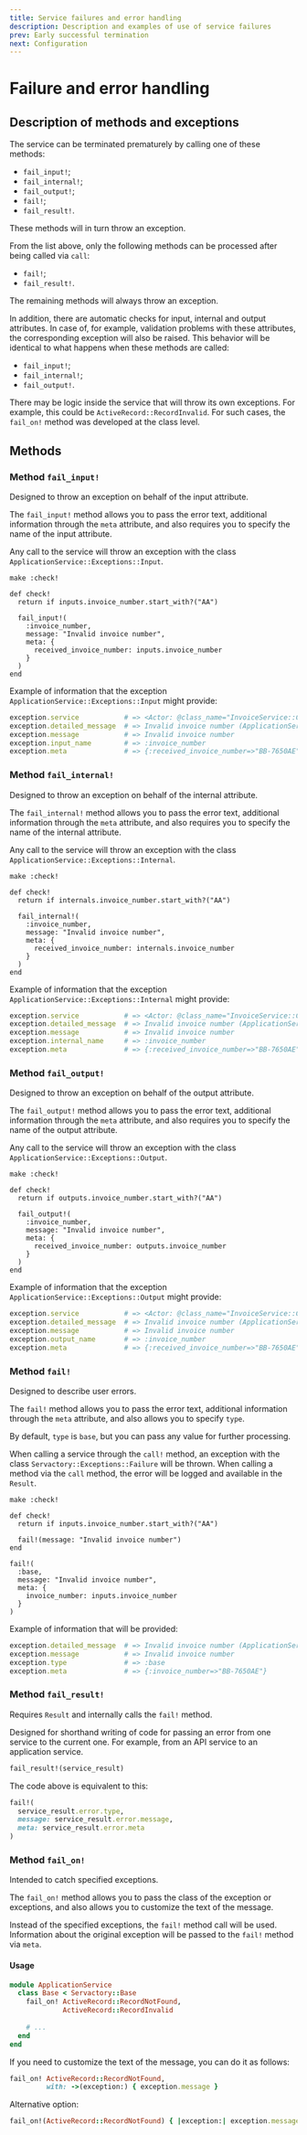 ```yaml
---
title: Service failures and error handling
description: Description and examples of use of service failures
prev: Early successful termination
next: Configuration
---
```


# Failure and error handling

## Description of methods and exceptions

The service can be terminated prematurely by calling one of these methods:

- `fail_input!`;
- `fail_internal!`;
- `fail_output!`;
- `fail!`;
- `fail_result!`.

These methods will in turn throw an exception.

From the list above, only the following methods can be processed after being called via `call`:

- `fail!`;
- `fail_result!`.

The remaining methods will always throw an exception.

In addition, there are automatic checks for input, internal and output attributes.
In case of, for example, validation problems with these attributes, the corresponding exception will also be raised.
This behavior will be identical to what happens when these methods are called:

- `fail_input!`;
- `fail_internal!`;
- `fail_output!`.

There may be logic inside the service that will throw its own exceptions.
For example, this could be `ActiveRecord::RecordInvalid`.
For such cases, the `fail_on!` method was developed at the class level.

## Methods

### Method `fail_input!`

Designed to throw an exception on behalf of the input attribute.

The `fail_input!` method allows you to pass the error text,
additional information through the `meta` attribute,
and also requires you to specify the name of the input attribute.

Any call to the service will throw an exception with the class `ApplicationService::Exceptions::Input`.

```ruby{6}
make :check!

def check!
  return if inputs.invoice_number.start_with?("AA")

  fail_input!(
    :invoice_number,
    message: "Invalid invoice number",
    meta: {
      received_invoice_number: inputs.invoice_number
    }
  )
end
```

Example of information that the exception `ApplicationService::Exceptions::Input` might provide:

```ruby
exception.service           # => <Actor: @class_name="InvoiceService::Check", @i18n_root_key="servactory">
exception.detailed_message  # => Invalid invoice number (ApplicationService::Exceptions::Input)
exception.message           # => Invalid invoice number
exception.input_name        # => :invoice_number
exception.meta              # => {:received_invoice_number=>"BB-7650AE"}
```

### Method `fail_internal!`

Designed to throw an exception on behalf of the internal attribute.

The `fail_internal!` method allows you to pass the error text,
additional information through the `meta` attribute,
and also requires you to specify the name of the internal attribute.

Any call to the service will throw an exception with the class `ApplicationService::Exceptions::Internal`.

```ruby{6}
make :check!

def check!
  return if internals.invoice_number.start_with?("AA")

  fail_internal!(
    :invoice_number,
    message: "Invalid invoice number",
    meta: {
      received_invoice_number: internals.invoice_number
    }
  )
end
```

Example of information that the exception `ApplicationService::Exceptions::Internal` might provide:

```ruby
exception.service           # => <Actor: @class_name="InvoiceService::Check", @i18n_root_key="servactory">
exception.detailed_message  # => Invalid invoice number (ApplicationService::Exceptions::Internal)
exception.message           # => Invalid invoice number
exception.internal_name     # => :invoice_number
exception.meta              # => {:received_invoice_number=>"BB-7650AE"}
```

### Method `fail_output!`

Designed to throw an exception on behalf of the output attribute.

The `fail_output!` method allows you to pass the error text,
additional information through the `meta` attribute,
and also requires you to specify the name of the output attribute.

Any call to the service will throw an exception with the class `ApplicationService::Exceptions::Output`.

```ruby{6}
make :check!

def check!
  return if outputs.invoice_number.start_with?("AA")

  fail_output!(
    :invoice_number,
    message: "Invalid invoice number",
    meta: {
      received_invoice_number: outputs.invoice_number
    }
  )
end
```

Example of information that the exception `ApplicationService::Exceptions::Output` might provide:

```ruby
exception.service           # => <Actor: @class_name="InvoiceService::Check", @i18n_root_key="servactory">
exception.detailed_message  # => Invalid invoice number (ApplicationService::Exceptions::Output)
exception.message           # => Invalid invoice number
exception.output_name       # => :invoice_number
exception.meta              # => {:received_invoice_number=>"BB-7650AE"}
```

### Method `fail!`

Designed to describe user errors.

The `fail!` method allows you to pass the error text,
additional information through the `meta` attribute,
and also allows you to specify `type`.

By default, `type` is `base`, but you can pass any value for further processing.

When calling a service through the `call!` method, an exception with the class `Servactory::Exceptions::Failure` will be thrown.
When calling a method via the `call` method, the error will be logged and available in the `Result`.

```ruby{6}
make :check!

def check!
  return if inputs.invoice_number.start_with?("AA")

  fail!(message: "Invalid invoice number")
end
```

```ruby{2,4-6}
fail!(
  :base,
  message: "Invalid invoice number",
  meta: {
    invoice_number: inputs.invoice_number
  }
)
```

Example of information that will be provided:

```ruby
exception.detailed_message  # => Invalid invoice number (ApplicationService::Exceptions::Failure)
exception.message           # => Invalid invoice number
exception.type              # => :base
exception.meta              # => {:invoice_number=>"BB-7650AE"}
```

### Method `fail_result!` <Badge type="tip" text="Since 2.1.0" />

Requires `Result` and internally calls the `fail!` method.

Designed for shorthand writing of code for passing an error from one service to the current one.
For example, from an API service to an application service.

```ruby
fail_result!(service_result)
```

The code above is equivalent to this:

```ruby
fail!(
  service_result.error.type,
  message: service_result.error.message,
  meta: service_result.error.meta
)
```

### Method `fail_on!` <Badge type="tip" text="Since 2.5.0" />

Intended to catch specified exceptions.

The `fail_on!` method allows you to pass the class of the exception or exceptions,
and also allows you to customize the text of the message.

Instead of the specified exceptions, the `fail!` method call will be used.
Information about the original exception will be passed to the `fail!` method via `meta`.

#### Usage

```ruby
module ApplicationService
  class Base < Servactory::Base
    fail_on! ActiveRecord::RecordNotFound,
             ActiveRecord::RecordInvalid
    
    # ...
  end
end
```

If you need to customize the text of the message, you can do it as follows:

```ruby
fail_on! ActiveRecord::RecordNotFound,
         with: ->(exception:) { exception.message }
```

Alternative option:

```ruby
fail_on!(ActiveRecord::RecordNotFound) { |exception:| exception.message }
```
